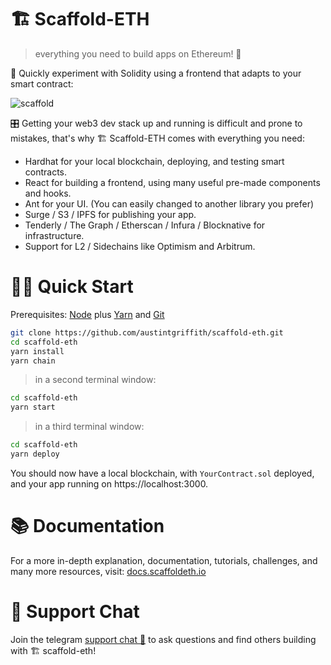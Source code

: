 # 🏗 Scaffold-ETH

> everything you need to build apps on Ethereum! 🚀
> 
🧪 Quickly experiment with Solidity using a frontend that adapts to your smart contract:

![scaffold](https://user-images.githubusercontent.com/2653167/124141516-b722a900-da46-11eb-83a7-79244b316d8b.png)

🎛 Getting your web3 dev stack up and running is difficult and prone to mistakes, that's why 🏗 Scaffold-ETH comes with everything you need:

- Hardhat for your local blockchain, deploying, and testing smart contracts.
- React for building a frontend, using many useful pre-made components and hooks.
- Ant for your UI. (You can easily changed to another library you prefer)
- Surge / S3 / IPFS for publishing your app.
- Tenderly / The Graph / Etherscan / Infura / Blocknative for infrastructure.
- Support for L2 / Sidechains like Optimism and Arbitrum.

# 🏄‍♂️ Quick Start

Prerequisites: [Node](https://nodejs.org/dist/latest-v12.x/) plus [Yarn](https://classic.yarnpkg.com/en/docs/install/) and [Git](https://git-scm.com/downloads)

```bash
git clone https://github.com/austintgriffith/scaffold-eth.git
cd scaffold-eth
yarn install
yarn chain
```

> in a second terminal window:

```bash
cd scaffold-eth
yarn start
```

> in a third terminal window:

```bash
cd scaffold-eth
yarn deploy
```

You should now have a local blockchain, with `YourContract.sol` deployed, and your app running on https://localhost:3000.

# 📚 Documentation

For a more in-depth explanation, documentation, tutorials, challenges, and many more resources, visit: [docs.scaffoldeth.io](https://docs.scaffoldeth.io) 

# 💬 Support Chat

Join the telegram [support chat 💬](https://t.me/joinchat/KByvmRe5wkR-8F_zz6AjpA) to ask questions and find others building with 🏗 scaffold-eth!
